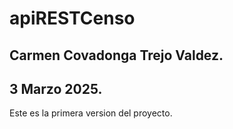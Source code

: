 # apiRESTCenso
## Carmen Covadonga Trejo Valdez.
## 3 Marzo 2025.
Este es la primera version del proyecto.